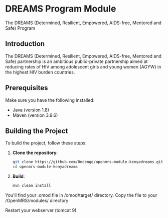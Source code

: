# DREAMS Program Module
The DREAMS (Determined, Resilient, Empowered, AIDS-free, Mentored and Safe) Program

## Introduction
The DREAMS (Determined, Resilient, Empowered, AIDS-free, Mentored and Safe) partnership is an ambitious public-private partnership aimed at reducing rates of HIV among adolescent girls and young women (AGYW) in the highest HIV burden countries.

## Prerequisites
Make sure you have the following installed:
- Java (version 1.8)
- Maven (version 3.9.6)

## Building the Project
To build the project, follow these steps:

1. **Clone the repository**:
   ```sh
   git clone https://github.com/Ondenge/openmrs-module-kenyadreams.git
   cd openmrs-module-kenyadreams


2. **Build**:
   ```sh
   mvn clean install

You'll find your .omod file in /omod/target/ directory.
Copy the file to your /OpenMRS/modules/ directory

Restart your webserver (tomcat 9)
